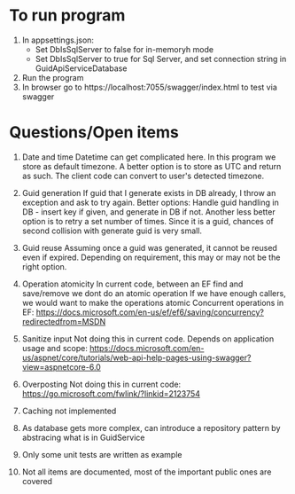 ﻿# To run program
1. In appsettings.json:
	* Set DbIsSqlServer to false for in-memoryh mode
	* Set DbIsSqlServer to true for Sql Server, and set connection string in GuidApiServiceDatabase
2. Run the program
3. In browser go to https://localhost:7055/swagger/index.html to test via swagger


# Questions/Open items

1. Date and time
Datetime can get complicated here. In this program we store as default timezone.
A better option is to store as UTC and return as such. 
The client code can convert to user's detected timezone.

2. Guid generation
If guid that I generate exists in DB already, I throw an exception and ask to try again.
Better options: Handle guid handling in DB - insert key if given, and generate in DB if not.
Another less better option is to retry a set number of times. Since it is a guid,
chances of second collision with generate guid is very small.

3. Guid reuse
Assuming once a guid was generated, it cannot be reused even if expired.
Depending on requirement, this may or may not be the right option.

4. Operation atomicity
In current code, between an EF find and save/remove we dont do an atomic operation
If we have enough callers, we would want to make the operations atomic
Concurrent operations in EF: https://docs.microsoft.com/en-us/ef/ef6/saving/concurrency?redirectedfrom=MSDN 

5. Sanitize input
Not doing this in current code. Depends on application usage and scope: 
https://docs.microsoft.com/en-us/aspnet/core/tutorials/web-api-help-pages-using-swagger?view=aspnetcore-6.0 

6. Overposting
Not doing this in current code:
https://go.microsoft.com/fwlink/?linkid=2123754

7. Caching not implemented

8. As database gets more complex, can introduce a repository pattern by abstracing what is in GuidService

9. Only some unit tests are written as example

10. Not all items are documented, most of the important public ones are covered
